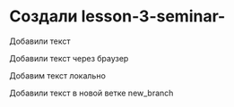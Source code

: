 # Создали lesson-3-seminar-

Добавили текст

Добавили текст через браузер

Добавим текст локально

Добавили текст в новой ветке new_branch
